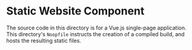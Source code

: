 # Static Website Component

The source code in this directory is for a Vue.js single-page application. This directory's `Noopfile` instructs the creation of a compiled build, and hosts the resulting static files.
